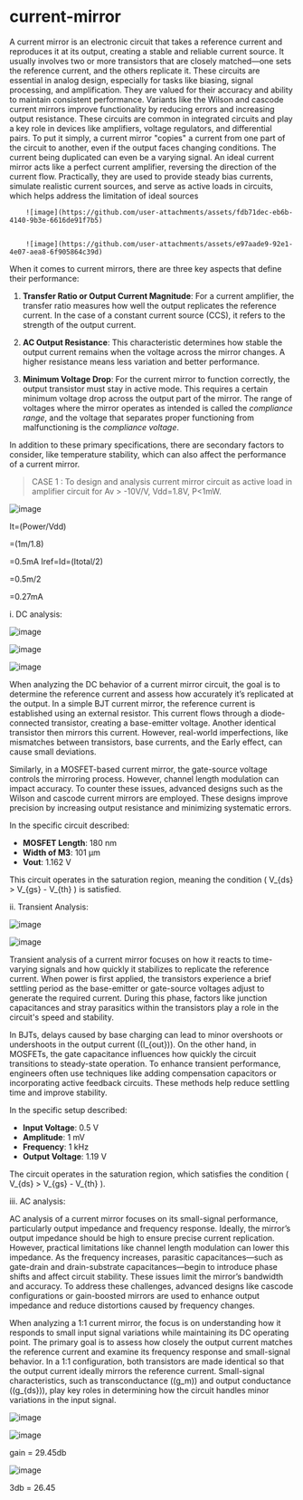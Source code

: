 # current-mirror

A current mirror is an electronic circuit that takes a reference current and reproduces it at its output, creating a stable and reliable current source. It usually involves two or more transistors that are closely matched—one sets the reference current, and the others replicate it. These circuits are essential in analog design, especially for tasks like biasing, signal processing, and amplification. They are valued for their accuracy and ability to maintain consistent performance. Variants like the Wilson and cascode current mirrors improve functionality by reducing errors and increasing output resistance. These circuits are common in integrated circuits and play a key role in devices like amplifiers, voltage regulators, and differential pairs.
To put it simply, a current mirror "copies" a current from one part of the circuit to another, even if the output faces changing conditions. The current being duplicated can even be a varying signal. An ideal current mirror acts like a perfect current amplifier, reversing the direction of the current flow. Practically, they are used to provide steady bias currents, simulate realistic current sources, and serve as active loads in circuits, which helps address the limitation of ideal sources

        ![image](https://github.com/user-attachments/assets/fdb71dec-eb6b-4140-9b3e-6616de91f7b5)


        ![image](https://github.com/user-attachments/assets/e97aade9-92e1-4e07-aea8-6f905864c39d)


When it comes to current mirrors, there are three key aspects that define their performance:

1. **Transfer Ratio or Output Current Magnitude**: For a current amplifier, the transfer ratio measures how well the output replicates the reference current. In the case of a constant current source (CCS), it refers to the strength of the output current.
   
2. **AC Output Resistance**: This characteristic determines how stable the output current remains when the voltage across the mirror changes. A higher resistance means less variation and better performance.
   
3. **Minimum Voltage Drop**: For the current mirror to function correctly, the output transistor must stay in active mode. This requires a certain minimum voltage drop across the output part of the mirror. The range of voltages where the mirror operates as intended is called the *compliance range*, and the voltage that separates proper functioning from malfunctioning is the *compliance voltage*.

In addition to these primary specifications, there are secondary factors to consider, like temperature stability, which can also affect the performance of a current mirror.


> CASE 1 : To design and analysis current mirror circuit as active load in amplifier circuit for Av > -10V/V, Vdd=1.8V, P<1mW.

![image](https://github.com/user-attachments/assets/ac94931f-a324-463a-b4b3-c1af4b640343)


It=(Power/Vdd)

=(1m/1.8)

=0.5mA
Iref=Id=(Itotal/2)

=0.5m/2

=0.27mA

i. DC analysis:

![image](https://github.com/user-attachments/assets/794c1fd5-abc8-4f63-89a1-8c78d9da28f5)

![image](https://github.com/user-attachments/assets/8ee48e68-e607-446d-8f0c-37fd868ef476)

![image](https://github.com/user-attachments/assets/155b22c3-2b41-4fe2-bdf0-f065c6c8642e)



When analyzing the DC behavior of a current mirror circuit, the goal is to determine the reference current and assess how accurately it’s replicated at the output. In a simple BJT current mirror, the reference current is established using an external resistor. This current flows through a diode-connected transistor, creating a base-emitter voltage. Another identical transistor then mirrors this current. However, real-world imperfections, like mismatches between transistors, base currents, and the Early effect, can cause small deviations.

Similarly, in a MOSFET-based current mirror, the gate-source voltage controls the mirroring process. However, channel length modulation can impact accuracy. To counter these issues, advanced designs such as the Wilson and cascode current mirrors are employed. These designs improve precision by increasing output resistance and minimizing systematic errors.

In the specific circuit described:
- **MOSFET Length**: 180 nm  
- **Width of M3**: 101 µm  
- **Vout**: 1.162 V  

This circuit operates in the saturation region, meaning the condition \( V_{ds} > V_{gs} - V_{th} \) is satisfied.


ii. Transient Analysis:

![image](https://github.com/user-attachments/assets/b9cc4ad7-6c26-4e33-be80-0928dbd31f0b)

![image](https://github.com/user-attachments/assets/2ff346f6-9d6f-4e50-a689-374bc4bafff0)



Transient analysis of a current mirror focuses on how it reacts to time-varying signals and how quickly it stabilizes to replicate the reference current. When power is first applied, the transistors experience a brief settling period as the base-emitter or gate-source voltages adjust to generate the required current. During this phase, factors like junction capacitances and stray parasitics within the transistors play a role in the circuit's speed and stability.

In BJTs, delays caused by base charging can lead to minor overshoots or undershoots in the output current (\(I_{out}\)). On the other hand, in MOSFETs, the gate capacitance influences how quickly the circuit transitions to steady-state operation. To enhance transient performance, engineers often use techniques like adding compensation capacitors or incorporating active feedback circuits. These methods help reduce settling time and improve stability.

In the specific setup described:
- **Input Voltage**: 0.5 V  
- **Amplitude**: 1 mV  
- **Frequency**: 1 kHz  
- **Output Voltage**: 1.19 V  

The circuit operates in the saturation region, which satisfies the condition \( V_{ds} > V_{gs} - V_{th} \).

iii. AC analysis:



AC analysis of a current mirror focuses on its small-signal performance, particularly output impedance and frequency response. Ideally, the mirror’s output impedance should be high to ensure precise current replication. However, practical limitations like channel length modulation can lower this impedance. As the frequency increases, parasitic capacitances—such as gate-drain and drain-substrate capacitances—begin to introduce phase shifts and affect circuit stability. These issues limit the mirror’s bandwidth and accuracy. To address these challenges, advanced designs like cascode configurations or gain-boosted mirrors are used to enhance output impedance and reduce distortions caused by frequency changes.

When analyzing a 1:1 current mirror, the focus is on understanding how it responds to small input signal variations while maintaining its DC operating point. The primary goal is to assess how closely the output current matches the reference current and examine its frequency response and small-signal behavior. In a 1:1 configuration, both transistors are made identical so that the output current ideally mirrors the reference current. Small-signal characteristics, such as transconductance (\(g_m\)) and output conductance (\(g_{ds}\)), play key roles in determining how the circuit handles minor variations in the input signal.


![image](https://github.com/user-attachments/assets/ece7536b-86b6-469c-a1bd-7d0c8117f334)

![image](https://github.com/user-attachments/assets/12943ded-64df-42db-adac-05ff508179df)

gain = 29.45db

![image](https://github.com/user-attachments/assets/acd16c3e-d0e3-45dc-8071-e33601226eca)

3db = 26.45

